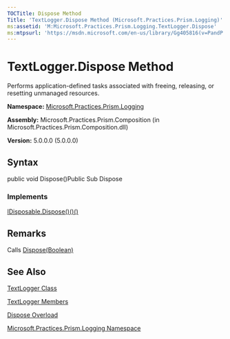 ```yaml
---
TOCTitle: Dispose Method
Title: 'TextLogger.Dispose Method (Microsoft.Practices.Prism.Logging)'
ms:assetid: 'M:Microsoft.Practices.Prism.Logging.TextLogger.Dispose'
ms:mtpsurl: 'https://msdn.microsoft.com/en-us/library/Gg405816(v=PandP.50)'
---
```



# TextLogger.Dispose Method

Performs application-defined tasks associated with freeing, releasing, or resetting unmanaged resources.

**Namespace:** [Microsoft.Practices.Prism.Logging](https://msdn.microsoft.com/library/microsoft.practices.prism.logging)
**Assembly:** Microsoft.Practices.Prism.Composition (in Microsoft.Practices.Prism.Composition.dll)

**Version:** 5.0.0.0 (5.0.0.0)

## Syntax

public void Dispose()Public Sub Dispose
### Implements

[IDisposable.Dispose()()()](http://msdn.microsoft.com/en-us/library/es4s3w1d)

## Remarks

Calls [Dispose(Boolean)](https://msdn.microsoft.com/library/microsoft.practices.prism.logging.textlogger.dispose(system.boolean))

## See Also

[TextLogger Class](https://msdn.microsoft.com/library/microsoft.practices.prism.logging.textlogger)

[TextLogger Members](https://msdn.microsoft.com/allmembers.t:microsoft.practices.prism.logging.textlogger)

[Dispose Overload](https://msdn.microsoft.com/overload:microsoft.practices.prism.logging.textlogger.dispose)

[Microsoft.Practices.Prism.Logging Namespace](https://msdn.microsoft.com/library/microsoft.practices.prism.logging)
